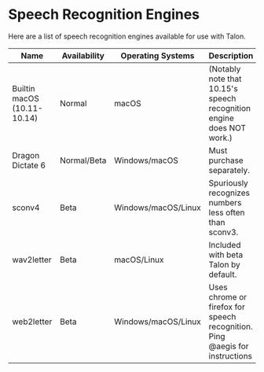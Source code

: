 # Speech Recognition Engines

Here are a list of speech recognition engines available for use with Talon.

| Name                        | Availability | Operating Systems   | Description                                                          | Link                                                                                          |
|-----------------------------|--------------|---------------------|----------------------------------------------------------------------|-----------------------------------------------------------------------------------------------|
| Builtin macOS (10.11-10.14) | Normal       | macOS               | (Notably note that 10.15's speech recognition engine does NOT work.) | n/a                                                                                           |
| Dragon Dictate 6            | Normal/Beta  | Windows/macOS       | Must purchase separately.                                            | [Windows](https://talon.wiki/SettingUpTalonWithWindows10AndDragonDictate/)    |
| sconv4                      | Beta         | Windows/macOS/Linux | Spuriously recognizes numbers less often than sconv3.                | [link](https://github.com/TalonCommunity/Wiki/blob/gh-pages/model_4_instructions.md) |
| wav2letter                  | Beta         | macOS/Linux         | Included with beta Talon by default.                                 | n/a                                                                                           |
| web2letter                  | Beta         | Windows/macOS/Linux | Uses chrome or firefox for speech recognition. Ping @aegis for instructions                                     | [link](https://talonvoice.slack.com/archives/G9YTMSZ2T/p1591830066339600)                             |

